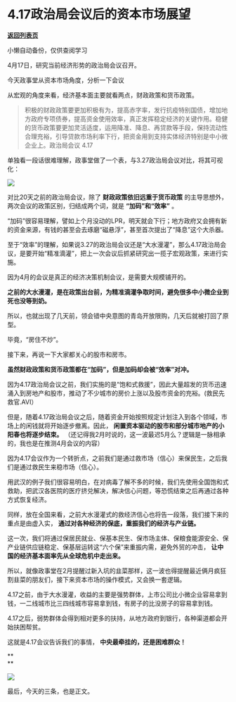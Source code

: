 # 4.17政治局会议后的资本市场展望

[**返回列表页**](/gzh/政事堂2019)

小懒自动备份，仅供查阅学习

4月17日，研究当前经济形势的政治局会议召开。  

  

今天政事堂从资本市场角度，分析一下会议  

  

从宏观的角度来看，经济基本面主要就看两点，财政政策和货币政策。  

  

>
> 积极的财政政策要更加积极有为，提高赤字率，发行抗疫特别国债，增加地方政府专项债券，提高资金使用效率，真正发挥稳定经济的关键作用。稳健的货币政策要更加灵活适度，运用降准、降息、再贷款等手段，保持流动性合理充裕，引导贷款市场利率下行，把资金用到支持实体经济特别是中小微企业上。政治局会议
> 4.17

单独看一段话很难理解，政事堂做了一个表，与3.27政治局会议对比，将其可视化：  

  

![](https://mmbiz.qpic.cn/mmbiz_png/rxhS23yu8cPYO8G5vo7piaWDn4zKU4PrNJ4teicz2EUXDOroz2RgG5roiaJvqgXibBFkxlVbh8bvbElcCUTcO0KzCw/640?wx_fmt=png)

  

对比20天之前的政治局会议，除了 **财政政策依旧远重于货币政策** 的主导思想外，两次会议的政策区别，归结成两个词，就是 **“加码”和“效率”** 。

  

“加码”很容易理解，譬如上个月没动的LPR，明天就会下行；地方政府又会拥有新的资金来源，有钱的甚至会去琢磨“磁悬浮”，甚至首次提出了“降息”这个大杀器。

  

至于“效率”的理解，如果说3.27的政治局会议还是“大水漫灌”，那么4.17政治局会议，是要开始“精准滴灌”，把上一次会议后抓紧研究出一揽子宏观政策，来进行实施。

  

因为4月的会议是真正的经济决策机制会议，是需要大规模铺开的。

  

 **之前的大水漫灌，是在政策出台前，为精准滴灌争取时间，避免很多中小微企业到死也没等到奶。**

  

所以，也就出现了几天前，领会错中央意图的青岛开放限购，几天后就被打回了原型。  

  

毕竟，“房住不炒”。

  

接下来，再说一下大家都关心的股市和房市。  

  

 **虽然财政政策和货币政策都在“加码”，但是加码却会被“效率”对冲。**

  

因为4.17政治局会议之前，我们实施的是“饱和式救援”，因此大量超发的货币迅速涌入到房地产和股市，推动了不少城市的房价上涨以及股市资金的充裕。(救民先救官.AVI）  

  

但是，随着4.17政治局会议之后，随着资金开始按照规定计划注入到各个领域，市场上的闲钱就将开始逐步撤离。因此，
**闲置资本驱动的股市和部分城市地产的小阳春也将逐步结束。** （还记得我2月时说的，这一波最迟5月么？逻辑是一脉相承的，我也是在推测4月会议的内容）

  

因为4.17会议作为一个转折点，之前我们是通过救市场（信心）来保民生，之后我们是通过救民生来稳市场（信心）。

  

用武汉的例子我们很容易明白，在对病毒了解不多的时候，我们先使用全国饱和式救助，把武汉各医院的医疗挤兑解决，解决信心问题，等恐慌结束之后再通过各种方式恢复经济。

  

同样，放在全国来看，之前大水漫灌式的救经济信心也将告一段落，我们接下来的重点是由虚入实， **通过对各种经济的保底，重振我们的经济与产业链。**

  

这一次，我们将通过保居民就业、保基本民生、保市场主体、保粮食能源安全、保产业链供应链稳定、保基层运转这“六个保”来重振内需，避免外贸的冲击，
**让中国的经济基本面率先从全球危机中走出来。**

  

所以，就像政事堂在2月提醒过新入坑的韭菜那样，这一波也得提醒最近俩月疯狂割韭菜的朋友们，接下来资本市场的操作模式，又会换一套逻辑。

  

4.17之前，由于大水漫灌，收益的主要是强势群体，上市公司比小微企业容易拿到钱，一二线城市比三四线城市容易拿到钱，有房子的比没房子的容易拿到钱。

  

4.17之后，弱势群体会得到相对更多的扶持，从地方政府到银行，各种渠道都会开始扶困帮贫。

  

这就是4.17会议告诉我们的事情， **中央最牵挂的，还是困难群众！**

 **  
**

**![](https://mmbiz.qpic.cn/mmbiz_jpg/rxhS23yu8cPp0iaKAfe0ZsWfgGcY72o9Nror8TicrtnlDsqzY7y4Kum4fM3X0FMEGlbvm9HvZUiaETSnLt4DHNLbQ/640?wx_fmt=jpeg)**

  

最后，今天的三条，也是正文。


